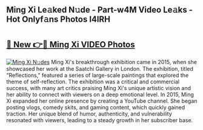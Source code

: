 ## Ming Xi Le𝚊ked N𝚞de - Part-w4M Video Le𝚊ks - Hot Onlyf𝚊ns Photos I4lRH

# <h2><a href="http://ac4662.deff.icu/?id=Ming+Xi">🔗 New 👉🔴 Ming Xi VIDEO Photos</a></h2>

[![Ming Xi N𝚞des](https://i.imgur.com/rIISA9y.gif)](http://ac4662.deff.icu/?id=Ming+Xi)
Ming Xi's breakthrough exhibition came in 2015, when she showcased her work at the Saatchi Gallery in London. The exhibition, titled "Reflections," featured a series of large-scale paintings that explored the theme of self-reflection. The exhibition was a critical and commercial success, with many art critics praising Ming Xi's unique artistic vision and her ability to connect with viewers on a deep emotional level. In 2015, Ming Xi expanded her online presence by creating a YouTube channel. She began posting vlogs, comedy skits, and gaming content, which quickly gained traction. Her unique blend of humor, authenticity, and vulnerability resonated with viewers, leading to a steady growth in her subscriber base.
